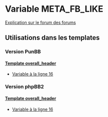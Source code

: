 # Variable META_FB_LIKE
[Explication sur le forum des forums](http://forum.forumactif.com/t294113-listing-des-variables#META_FB_LIKE)
## Utilisations dans les templates
### Version PunBB
#### [Template overall_header](punbb/overall_header.md)
* [Variable à la ligne 16](../punbb/overall_header.tpl#L16)
### Version phpBB2
#### [Template overall_header](subsilver/overall_header.md)
* [Variable à la ligne 16](../subsilver/overall_header.tpl#L16)